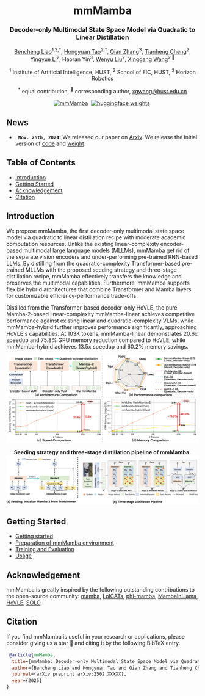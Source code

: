 <div align="center">
<h1>mmMamba</h1>
<h3>Decoder-only Multimodal State Space Model via Quadratic to Linear Distillation</h3>

[Bencheng Liao](https://github.com/LegendBC)<sup>1,2,\*</sup>, [Hongyuan Tao](https://github.com/Hongyuan-Tao)<sup>2,\*</sup>, [Qian Zhang](https://scholar.google.com/citations?user=pCY-bikAAAAJ&hl=zh-CN)<sup>3</sup>, [Tianheng Cheng](https://scholar.google.com/citations?user=PH8rJHYAAAAJ&hl=en)<sup>2</sup>,  [Yingyue Li](https://github.com/Yingyue-L)<sup>2</sup>,  Haoran Yin<sup>3</sup>, [Wenyu Liu](https://scholar.google.com/citations?user=D7jDk7gAAAAJ&hl=en)<sup>2</sup>, [Xinggang Wang](https://xwcv.github.io)<sup>2 :email:</sup>
 
<sup>1</sup> Institute of Artificial Intelligence, HUST, <sup>2</sup> School of EIC, HUST, <sup>3</sup> Horizon Robotics

<sup>*</sup> equal contribution, <sup>:email:</sup> corresponding author, xgwang@hust.edu.cn


[![mmMamba](https://img.shields.io/badge/Paper-mmMamba-2b9348.svg?logo=arXiv)](https://arxiv.org/abs/2411.xxx)&nbsp;
[![huggingface weights](https://img.shields.io/badge/%F0%9F%A4%97%20Weights-mmMamba-yellow)](https://huggingface.co/hustvl/mmMamba)&nbsp;



</div>

## News
* **` Nov. 25th, 2024`:** We released our paper on [Arxiv](https://arxiv.org/abs/2411.15139). We release the initial version of [code]() and [weight]().


## Table of Contents
- [Introduction](#introduction)
- [Getting Started](#getting-started)
- [Acknowledgement](#acknowledgement)
- [Citation](#citation)

## Introduction
We propose mmMamba, the first decoder-only multimodal state space model via quadratic to linear distillation recipe with moderate academic computation resources. Unlike the existing linear-complexity encoder-based multimodal large language models (MLLMs), mmMamba get rid of the separate vision encoders and under-performing pre-trained RNN-based LLMs. By distilling from the quadratic-complexity Transformer-based pre-trained MLLMs with the proposed seeding strategy and three-stage distillation recipe, mmMamba effectively transfers the knowledge and preserves the multimodal capabilities. Furthermore, mmMamba supports flexible hybrid architectures that combine Transformer and Mamba layers for customizable efficiency-performance trade-offs. 

Distilled from the Transformer-based decoder-only HoVLE, the pure Mamba-2-based linear-complexity mmMamba-linear achieves competitive performance against existing linear and quadratic-complexity VLMs, while mmMamba-hybrid further improves performance significantly, approaching HoVLE's capabilities. At 103K tokens, mmMamba-linear demonstrates 20.6x speedup and 75.8\% GPU memory reduction compared to HoVLE, while mmMamba-hybrid achieves 13.5x speedup and 60.2\% memory savings.

<div align="center">
<img src="assets/teaser.jpg" />


<b>Seeding strategy and three-stage distillation pipeline of mmMamba.</b>
<img src="assets/pipeline.png" />
</div>




## Getting Started

- [Getting started](docs/getting_started.md)
- [Preparation of mmMamba environment](docs/install.md)
- [Training and Evaluation](docs/train_eval.md)
- [Usage](docs/usage.md)

## Acknowledgement
mmMamba is greatly inspired by the following outstanding contributions to the open-source community: [mamba](https://github.com/state-spaces/mamba), [LolCATs](https://github.com/HazyResearch/lolcats), [phi-mamba](https://github.com/goombalab/phi-mamba), [MambaInLlama](https://github.com/jxiw/MambaInLlama), [HoVLE](https://huggingface.co/OpenGVLab/HoVLE), [SOLO](https://github.com/Yangyi-Chen/SOLO).

## Citation
If you find mmMamba is useful in your research or applications, please consider giving us a star 🌟 and citing it by the following BibTeX entry.

```bibtex
 @article{mmMamba,
  title={mmMamba: Decoder-only Multimodal State Space Model via Quadratic to Linear Distillation},
  author={Bencheng Liao and Hongyuan Tao and Qian Zhang and Tianheng Cheng and Yingyue Li and Haoran Yin and Wenyu Liu and Xinggang Wang},
  journal={arXiv preprint arXiv:2502.XXXXX},
  year={2025}
}
```

